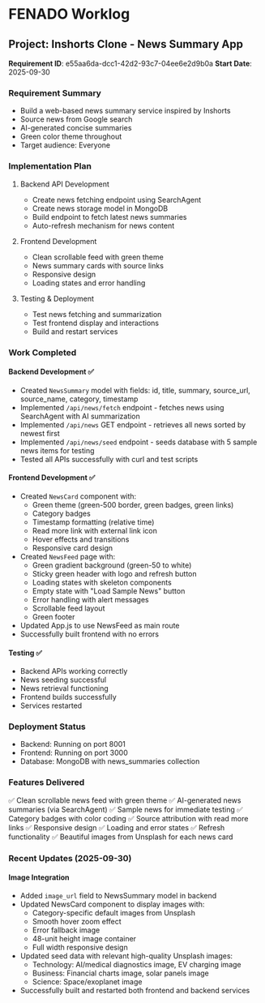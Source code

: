 # FENADO Worklog

## Project: Inshorts Clone - News Summary App
**Requirement ID**: e55aa6da-dcc1-42d2-93c7-04ee6e2d9b0a
**Start Date**: 2025-09-30

### Requirement Summary
- Build a web-based news summary service inspired by Inshorts
- Source news from Google search
- AI-generated concise summaries
- Green color theme throughout
- Target audience: Everyone

### Implementation Plan
1. Backend API Development
   - Create news fetching endpoint using SearchAgent
   - Create news storage model in MongoDB
   - Build endpoint to fetch latest news summaries
   - Auto-refresh mechanism for news content

2. Frontend Development
   - Clean scrollable feed with green theme
   - News summary cards with source links
   - Responsive design
   - Loading states and error handling

3. Testing & Deployment
   - Test news fetching and summarization
   - Test frontend display and interactions
   - Build and restart services

### Work Completed

#### Backend Development ✅
- Created `NewsSummary` model with fields: id, title, summary, source_url, source_name, category, timestamp
- Implemented `/api/news/fetch` endpoint - fetches news using SearchAgent with AI summarization
- Implemented `/api/news` GET endpoint - retrieves all news sorted by newest first
- Implemented `/api/news/seed` endpoint - seeds database with 5 sample news items for testing
- Tested all APIs successfully with curl and test scripts

#### Frontend Development ✅
- Created `NewsCard` component with:
  - Green theme (green-500 border, green badges, green links)
  - Category badges
  - Timestamp formatting (relative time)
  - Read more link with external link icon
  - Hover effects and transitions
  - Responsive card design
- Created `NewsFeed` page with:
  - Green gradient background (green-50 to white)
  - Sticky green header with logo and refresh button
  - Loading states with skeleton components
  - Empty state with "Load Sample News" button
  - Error handling with alert messages
  - Scrollable feed layout
  - Green footer
- Updated App.js to use NewsFeed as main route
- Successfully built frontend with no errors

#### Testing ✅
- Backend APIs working correctly
- News seeding successful
- News retrieval functioning
- Frontend builds successfully
- Services restarted

### Deployment Status
- Backend: Running on port 8001
- Frontend: Running on port 3000
- Database: MongoDB with news_summaries collection

### Features Delivered
✅ Clean scrollable news feed with green theme
✅ AI-generated news summaries (via SearchAgent)
✅ Sample news for immediate testing
✅ Category badges with color coding
✅ Source attribution with read more links
✅ Responsive design
✅ Loading and error states
✅ Refresh functionality
✅ Beautiful images from Unsplash for each news card

### Recent Updates (2025-09-30)
#### Image Integration
- Added `image_url` field to NewsSummary model in backend
- Updated NewsCard component to display images with:
  - Category-specific default images from Unsplash
  - Smooth hover zoom effect
  - Error fallback image
  - 48-unit height image container
  - Full width responsive design
- Updated seed data with relevant high-quality Unsplash images:
  - Technology: AI/medical diagnostics image, EV charging image
  - Business: Financial charts image, solar panels image
  - Science: Space/exoplanet image
- Successfully built and restarted both frontend and backend services
